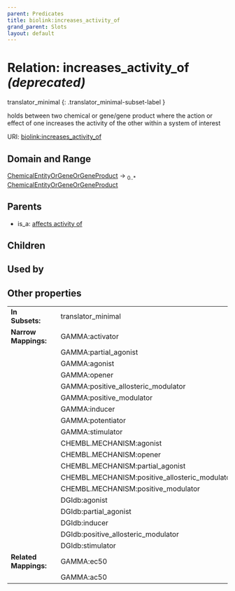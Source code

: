 ```yaml
---
parent: Predicates
title: biolink:increases_activity_of
grand_parent: Slots
layout: default
---
```


# Relation: increases_activity_of _(deprecated)_

translator_minimal
{: .translator_minimal-subset-label }


holds between two chemical or gene/gene product where the action or effect of one increases the activity of the other within a system of interest

URI: [biolink:increases_activity_of](https://w3id.org/biolink/vocab/increases_activity_of)

## Domain and Range

[ChemicalEntityOrGeneOrGeneProduct](ChemicalEntityOrGeneOrGeneProduct.md) ->  <sub>0..\*</sub> [ChemicalEntityOrGeneOrGeneProduct](ChemicalEntityOrGeneOrGeneProduct.md)

## Parents

 *  is_a: [affects activity of](affects_activity_of.md)

## Children


## Used by


## Other properties

|  |  |  |
| --- | --- | --- |
| **In Subsets:** | | translator_minimal |
| **Narrow Mappings:** | | GAMMA:activator |
|  | | GAMMA:partial_agonist |
|  | | GAMMA:agonist |
|  | | GAMMA:opener |
|  | | GAMMA:positive_allosteric_modulator |
|  | | GAMMA:positive_modulator |
|  | | GAMMA:inducer |
|  | | GAMMA:potentiator |
|  | | GAMMA:stimulator |
|  | | CHEMBL.MECHANISM:agonist |
|  | | CHEMBL.MECHANISM:opener |
|  | | CHEMBL.MECHANISM:partial_agonist |
|  | | CHEMBL.MECHANISM:positive_allosteric_modulator |
|  | | CHEMBL.MECHANISM:positive_modulator |
|  | | DGIdb:agonist |
|  | | DGIdb:partial_agonist |
|  | | DGIdb:inducer |
|  | | DGIdb:positive_allosteric_modulator |
|  | | DGIdb:stimulator |
| **Related Mappings:** | | GAMMA:ec50 |
|  | | GAMMA:ac50 |

